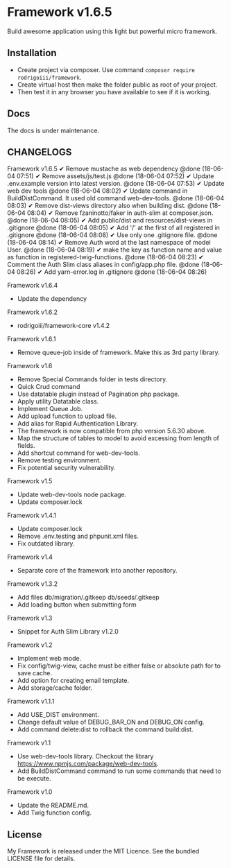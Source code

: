 # Framework v1.6.5
Build awesome application using this light but powerful micro framework.

## Installation
* Create project via composer. Use command `composer require rodrigoiii/framework`.
* Create virtual host then make the folder public as root of your project.
* Then test it in any browser you have available to see if it is working.

## Docs
The docs is under maintenance.

## CHANGELOGS
Framework v1.6.5
✔ Remove mustache as web dependency @done (18-06-04 07:51)
✔ Remove assets/js/test.js @done (18-06-04 07:52)
✔ Update .env.example version into latest version. @done (18-06-04 07:53)
✔ Update web dev tools @done (18-06-04 08:02)
✔ Update command in BuildDistCommand. It used old command web-dev-tools. @done (18-06-04 08:03)
✔ Remove dist-views directory also when building dist. @done (18-06-04 08:04)
✔ Remove fzaninotto/faker in auth-slim at composer.json. @done (18-06-04 08:05)
✔ Add public/dist and resources/dist-views in .gitignore @done (18-06-04 08:05)
✔ Add '/' at the first of all registered in .gitignore @done (18-06-04 08:08)
✔ Use only one .gitignore file. @done (18-06-04 08:14)
✔ Remove Auth word at the last namespace of model User. @done (18-06-04 08:19)
✔ make the key as function name and value as function in registered-twig-functions. @done (18-06-04 08:23)
✔ Comment the Auth Slim class aliases in config/app.php file. @done (18-06-04 08:26)
✔ Add yarn-error.log in .gitignore @done (18-06-04 08:26)

Framework v1.6.4
* Update the dependency

Framework v1.6.2
* rodrigoiii/framework-core v1.4.2

Framework v1.6.1
* Remove queue-job inside of framework. Make this as 3rd party library.

Framework v1.6
* Remove Special Commands folder in tests directory.
* Quick Crud command
* Use datatable plugin instead of Pagination php package.
* Apply utility Datatable class.
* Implement Queue Job.
* Add upload function to upload file.
* Add alias for Rapid Authentication Library.
* The framework is now compatible from php version 5.6.30 above.
* Map the structure of tables to model to avoid excessing from length of fields.
* Add shortcut command for web-dev-tools.
* Remove testing environment.
* Fix potential security vulnerability.

Framework v1.5
* Update web-dev-tools node package.
* Update composer.lock

Framework v1.4.1
* Update composer.lock
* Remove .env.testing and phpunit.xml files.
* Fix outdated library.

Framework v1.4
* Separate core of the framework into another repository.

Framework v1.3.2
* Add files db/migration/.gitkeep db/seeds/.gitkeep
* Add loading button when submitting form

Framework v1.3
* Snippet for Auth Slim Library v1.2.0

Framework v1.2
* Implement web mode.
* Fix config/twig-view, cache must be either false or absolute path for to save cache.
* Add option for creating email template.
* Add storage/cache folder.

Framework v1.1.1
* Add USE_DIST environment.
* Change default value of DEBUG_BAR_ON and DEBUG_ON config.
* Add command delete:dist to rollback the command build:dist.

Framework v1.1
* Use web-dev-tools library. Checkout the library <a href="https://www.npmjs.com/package/web-dev-tools">https://www.npmjs.com/package/web-dev-tools</a>.
* Add BuildDistCommand command to run some commands that need to be execute.

Framework v1.0
* Update the README.md.
* Add Twig function config.

## License
My Framework is released under the MIT Licence. See the bundled LICENSE file for details.